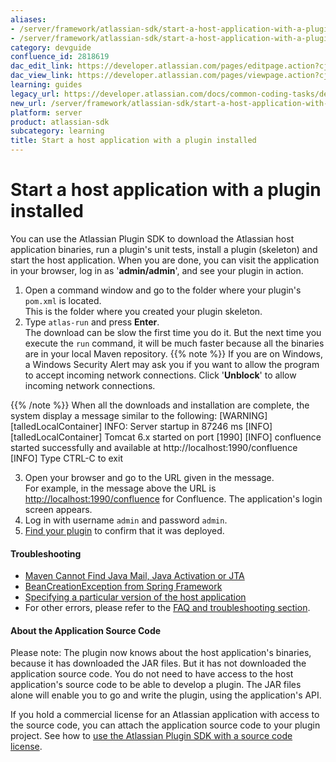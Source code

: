 ```yaml
---
aliases:
- /server/framework/atlassian-sdk/start-a-host-application-with-a-plugin-installed-2818619.html
- /server/framework/atlassian-sdk/start-a-host-application-with-a-plugin-installed-2818619.md
category: devguide
confluence_id: 2818619
dac_edit_link: https://developer.atlassian.com/pages/editpage.action?cjm=wozere&pageId=2818619
dac_view_link: https://developer.atlassian.com/pages/viewpage.action?cjm=wozere&pageId=2818619
learning: guides
legacy_url: https://developer.atlassian.com/docs/common-coding-tasks/development-cycle/start-a-host-application-with-a-plugin-installed
new_url: /server/framework/atlassian-sdk/start-a-host-application-with-a-plugin-installed
platform: server
product: atlassian-sdk
subcategory: learning
title: Start a host application with a plugin installed
---
```

# Start a host application with a plugin installed

You can use the Atlassian Plugin SDK to download the Atlassian host application binaries, run a plugin's unit tests, install a plugin (skeleton) and start the host application. When you are done, you can visit the application in your browser, log in as '**admin/admin**', and see your plugin in action.

1.  Open a command window and go to the folder where your plugin's `pom.xml` is located.  
    This is the folder where you created your plugin skeleton.
2.  Type `atlas-run` and press **Enter**.  
    The download can be slow the first time you do it. But the next time you execute the `run` command, it will be much faster because all the binaries are in your local Maven repository. {{% note %}}
If you are on Windows, a Windows Security Alert may ask you if you want to allow the program to accept incoming network connections. Click '**Unblock**' to allow incoming network connections.

{{% /note %}} When all the downloads and installation are complete, the system display a message similar to the following:
        [WARNING] [talledLocalContainer] INFO: Server startup in 87246 ms
        [INFO] [talledLocalContainer] Tomcat 6.x started on port [1990]
        [INFO] confluence started successfully and available at http://localhost:1990/confluence
        [INFO] Type CTRL-C to exit

3.  Open your browser and go to the URL given in the message.  
    For example, in the message above the URL is <a href="http://localhost:1990/confluence" class="uri external-link">http://localhost:1990/confluence</a> for Confluence. The application's login screen appears.
4.  Log in with username `admin` and password `admin`.
5.  [Find your plugin](/server/framework/atlassian-sdk/finding-your-plugin-in-the-host-application) to confirm that it was deployed.

#### Troubleshooting

-   [Maven Cannot Find Java Mail, Java Activation or JTA](/server/framework/atlassian-sdk/2818709.html)
-   [BeanCreationException from Spring Framework](/server/framework/atlassian-sdk/beancreationexception-from-spring-framework)
-   [Specifying a particular version of the host application](/server/framework/atlassian-sdk/specifying-a-particular-version-of-the-host-application-2818657.html)
-   For other errors, please refer to the [FAQ and troubleshooting section](/server/framework/atlassian-sdk/atlassian-plugin-sdk-faq).

#### About the Application Source Code

Please note: The plugin now knows about the host application's binaries, because it has downloaded the JAR files. But it has not downloaded the application source code. You do not need to have access to the host application's source code to be able to develop a plugin. The JAR files alone will enable you to go and write the plugin, using the application's API.

If you hold a commercial license for an Atlassian application with access to the source code, you can attach the application source code to your plugin project. See how to [use the Atlassian Plugin SDK with a source code license](/server/framework/atlassian-sdk/using-the-atlassian-plugin-sdk-with-a-source-code-license-2818656.html).

































































































































































































































